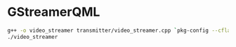 # GStreamerQML
```bash
g++ -o video_streamer transmitter/video_streamer.cpp `pkg-config --cflags --libs gstreamer-1.0`
./video_streamer

